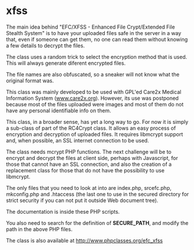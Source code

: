 # xfss
The main idea behind "EFC/XFSS - Enhanced File Crypt/Extended File Stealth System" is to have your uploaded files safe in the server in a way that, even if someone can get them, no one can read them without knowing a few details to decrypt the files.

The class uses a random trick to select the encryption method that is used. This will always generate diferent encrypted files.

The file names are also obfuscated, so a sneaker will not know what the original format was.

This class was mainly developed to be used with GPL'ed Care2x Medical Information System (www.care2x.org). However, its use was postponed because most of the files uploaded were images and most of them do not have any personal identifiable info on them.

This class, in a broader sense, has yet a long way to go. For now it is simply a sub-class of part of the RC4Crypt class. It allows an easy process of encryption and decryption of uploaded files. It requires libmcrypt support and, when possible, an SSL internet connection to be used.


The class needs mcrypt PHP functions. The next challenge will be to encrypt and decrypt the files at client side, perhaps with Javascript, for those that cannot have an SSL connection, and also the creation of a replacement class for those that do not have the possibility to use libmcrypt.

The only files that you need to look at into are index.php, srcefc.php, mkconfig.php and .htaccess (the last one to use in the secured directory for strict security if you can not put it outside Web document tree).

The documentation is inside these PHP scripts.

You also need to search for the definition of __SECURE_PATH__, and modify the path in the above PHP files.

The class is also available at http://www.phpclasses.org/efc_xfss
